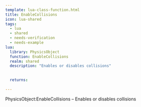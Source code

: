 ```yaml
---
template: lua-class-function.html
title: EnableCollisions
icon: lua-shared
tags:
  - lua
  - shared
  - needs-verification
  - needs-example
lua:
  library: PhysicsObject
  function: EnableCollisions
  realm: shared
  description: "Enables or disables collisions"
  
  
  returns:
    
---
```


<div class="lua__search__keywords">
PhysicsObject:EnableCollisions &#x2013; Enables or disables collisions
</div>

